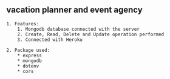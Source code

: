 ## vacation planner and event agency

    1. Features:
        1. Mongodb database connected with the server
        2. Create, Read, Delete and Update operation performed
        3. Connected with Heroku
        
    2. Package used: 
        * express
        * mongodb
        * dotenv
        * cors
    